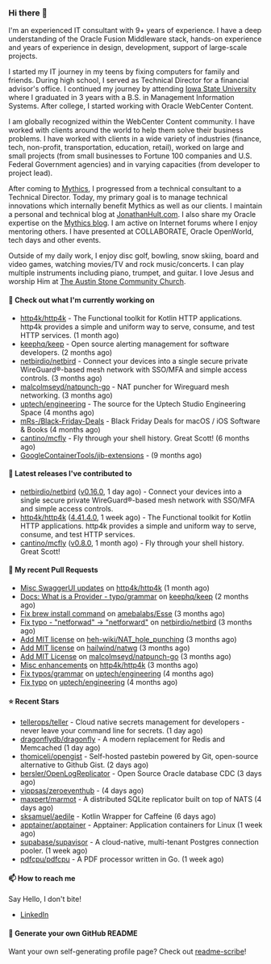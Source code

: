 ### Hi there 👋

I'm an experienced IT consultant with 9+ years of experience. I have a deep understanding of the Oracle Fusion Middleware stack, hands-on experience and years of experience in design, development, support of large-scale projects.

I started my IT journey in my teens by fixing computers for family and friends. During high school, I served as Technical Director for a financial advisor's office. I continued my journey by attending [Iowa State University](iastate.edu) where I graduated in 3 years with a B.S. in Management Information Systems. After college, I started working with Oracle WebCenter Content.

I am globally recognized within the WebCenter Content community. I have worked with clients around the world to help them solve their business problems. I have worked with clients in a wide variety of industries (finance, tech, non-profit, transportation, education, retail), worked on large and small projects (from small businesses to Fortune 100 companies and U.S. Federal Government agencies) and in varying capacities (from developer to project lead).

After coming to [Mythics](https://www.mythics.com/), I progressed from a technical consultant to a Technical Director. Today, my primary goal is to manage technical innovations which internally benefit Mythics as well as our clients. I maintain a personal and technical blog at [JonathanHult.com](https://jonathanhult.com). I also share my Oracle expertise on the [Mythics blog](https://www.mythics.com/about/blog/). I am active on Internet forums where I enjoy mentoring others. I have presented at COLLABORATE, Oracle OpenWorld, tech days and other events.

Outside of my daily work, I enjoy disc golf, bowling, snow skiing, board and video games, watching movies/TV and rock music/concerts. I can play multiple instruments including piano, trumpet, and guitar. I love Jesus and worship Him at [The Austin Stone Community Church](https://austinstone.org/).

#### 👷 Check out what I'm currently working on

- [http4k/http4k](https://github.com/http4k/http4k) - The Functional toolkit for Kotlin HTTP applications. http4k provides a simple and uniform way to serve, consume, and test HTTP services. (1 month ago)
- [keephq/keep](https://github.com/keephq/keep) - Open source alerting management for software developers. (2 months ago)
- [netbirdio/netbird](https://github.com/netbirdio/netbird) - Connect your devices into a single secure private WireGuard®-based mesh network with SSO/MFA and simple access controls. (3 months ago)
- [malcolmseyd/natpunch-go](https://github.com/malcolmseyd/natpunch-go) - NAT puncher for Wireguard mesh networking. (3 months ago)
- [uptech/engineering](https://github.com/uptech/engineering) - The source for the Uptech Studio Engineering Space (4 months ago)
- [mRs-/Black-Friday-Deals](https://github.com/mRs-/Black-Friday-Deals) - Black Friday Deals for macOS / iOS Software &amp; Books (4 months ago)
- [cantino/mcfly](https://github.com/cantino/mcfly) - Fly through your shell history. Great Scott! (6 months ago)
- [GoogleContainerTools/jib-extensions](https://github.com/GoogleContainerTools/jib-extensions) -  (9 months ago)

#### 🔭 Latest releases I've contributed to

- [netbirdio/netbird](https://github.com/netbirdio/netbird) ([v0.16.0](https://github.com/netbirdio/netbird/releases/tag/v0.16.0), 1 day ago) - Connect your devices into a single secure private WireGuard®-based mesh network with SSO/MFA and simple access controls.
- [http4k/http4k](https://github.com/http4k/http4k) ([4.41.4.0](https://github.com/http4k/http4k/releases/tag/4.41.4.0), 1 week ago) - The Functional toolkit for Kotlin HTTP applications. http4k provides a simple and uniform way to serve, consume, and test HTTP services.
- [cantino/mcfly](https://github.com/cantino/mcfly) ([v0.8.0](https://github.com/cantino/mcfly/releases/tag/v0.8.0), 1 month ago) - Fly through your shell history. Great Scott!

#### 🔨 My recent Pull Requests

- [Misc SwaggerUI updates](https://github.com/http4k/http4k/pull/864) on [http4k/http4k](https://github.com/http4k/http4k) (1 month ago)
- [Docs: What is a Provider - typo/grammar](https://github.com/keephq/keep/pull/44) on [keephq/keep](https://github.com/keephq/keep) (2 months ago)
- [Fix brew install command](https://github.com/amebalabs/Esse/pull/18) on [amebalabs/Esse](https://github.com/amebalabs/Esse) (3 months ago)
- [Fix typo - &#34;netforwad&#34; -&gt; &#34;netforward&#34;](https://github.com/netbirdio/netbird/pull/647) on [netbirdio/netbird](https://github.com/netbirdio/netbird) (3 months ago)
- [Add MIT license](https://github.com/heh-wiki/NAT_hole_punching/pull/3) on [heh-wiki/NAT_hole_punching](https://github.com/heh-wiki/NAT_hole_punching) (3 months ago)
- [Add MIT license](https://github.com/hailwind/natwg/pull/1) on [hailwind/natwg](https://github.com/hailwind/natwg) (3 months ago)
- [Add MIT License](https://github.com/malcolmseyd/natpunch-go/pull/10) on [malcolmseyd/natpunch-go](https://github.com/malcolmseyd/natpunch-go) (3 months ago)
- [Misc enhancements](https://github.com/http4k/http4k/pull/836) on [http4k/http4k](https://github.com/http4k/http4k) (3 months ago)
- [Fix typos/grammar](https://github.com/uptech/engineering/pull/15) on [uptech/engineering](https://github.com/uptech/engineering) (4 months ago)
- [Fix typo](https://github.com/uptech/engineering/pull/14) on [uptech/engineering](https://github.com/uptech/engineering) (4 months ago)

#### ⭐ Recent Stars

- [tellerops/teller](https://github.com/tellerops/teller) - Cloud native secrets management for developers - never leave your command line for secrets. (1 day ago)
- [dragonflydb/dragonfly](https://github.com/dragonflydb/dragonfly) - A modern replacement for Redis and Memcached (1 day ago)
- [thomiceli/opengist](https://github.com/thomiceli/opengist) - Self-hosted pastebin powered by Git, open-source alternative to Github Gist. (2 days ago)
- [bersler/OpenLogReplicator](https://github.com/bersler/OpenLogReplicator) - Open Source Oracle database CDC (3 days ago)
- [vippsas/zeroeventhub](https://github.com/vippsas/zeroeventhub) -  (4 days ago)
- [maxpert/marmot](https://github.com/maxpert/marmot) - A distributed SQLite replicator built on top of NATS (4 days ago)
- [sksamuel/aedile](https://github.com/sksamuel/aedile) - Kotlin Wrapper for Caffeine (6 days ago)
- [apptainer/apptainer](https://github.com/apptainer/apptainer) - Apptainer: Application containers for Linux (1 week ago)
- [supabase/supavisor](https://github.com/supabase/supavisor) - A cloud-native, multi-tenant Postgres connection pooler. (1 week ago)
- [pdfcpu/pdfcpu](https://github.com/pdfcpu/pdfcpu) - A PDF processor written in Go. (1 week ago)

#### 📫 How to reach me

Say Hello, I don't bite!

- [LinkedIn](https://www.linkedin.com/in/jonathanhult)

#### 📖 Generate your own GitHub README

Want your own self-generating profile page? Check out [readme-scribe](https://github.com/muesli/readme-scribe)!
